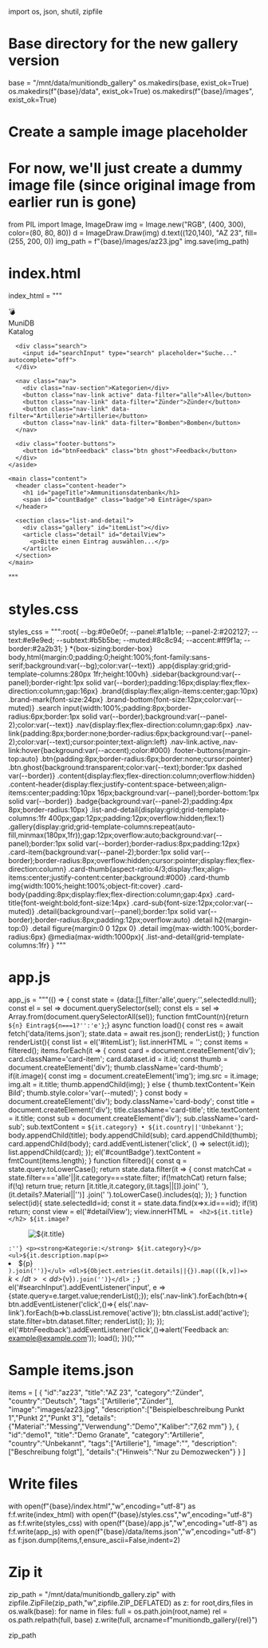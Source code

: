 import os, json, shutil, zipfile

# Base directory for the new gallery version
base = "/mnt/data/munitiondb_gallery"
os.makedirs(base, exist_ok=True)
os.makedirs(f"{base}/data", exist_ok=True)
os.makedirs(f"{base}/images", exist_ok=True)

# Create a sample image placeholder
# For now, we'll just create a dummy image file (since original image from earlier run is gone)
from PIL import Image, ImageDraw
img = Image.new("RGB", (400, 300), color=(80, 80, 80))
d = ImageDraw.Draw(img)
d.text((120,140), "AZ 23", fill=(255, 200, 0))
img_path = f"{base}/images/az23.jpg"
img.save(img_path)

# index.html
index_html = """<!doctype html>
<html lang="de">
<head>
  <meta charset="utf-8">
  <meta name="viewport" content="width=device-width, initial-scale=1">
  <title>Ammunitionsdatenbank</title>
  <link rel="stylesheet" href="styles.css">
</head>
<body>
  <div class="app">
    <aside class="sidebar">
      <div class="brand">
        <div class="brand-mark">💣</div>
        <div class="brand-text">
          <div class="brand-top">MuniDB</div>
          <div class="brand-bottom">Katalog</div>
        </div>
      </div>

      <div class="search">
        <input id="searchInput" type="search" placeholder="Suche..." autocomplete="off">
      </div>

      <nav class="nav">
        <div class="nav-section">Kategorien</div>
        <button class="nav-link active" data-filter="alle">Alle</button>
        <button class="nav-link" data-filter="Zünder">Zünder</button>
        <button class="nav-link" data-filter="Artillerie">Artillerie</button>
        <button class="nav-link" data-filter="Bomben">Bomben</button>
      </nav>

      <div class="footer-buttons">
        <button id="btnFeedback" class="btn ghost">Feedback</button>
      </div>
    </aside>

    <main class="content">
      <header class="content-header">
        <h1 id="pageTitle">Ammunitionsdatenbank</h1>
        <span id="countBadge" class="badge">0 Einträge</span>
      </header>

      <section class="list-and-detail">
        <div class="gallery" id="itemList"></div>
        <article class="detail" id="detailView">
          <p>Bitte einen Eintrag auswählen...</p>
        </article>
      </section>
    </main>
  </div>
  <script src="app.js"></script>
</body>
</html>
"""

# styles.css
styles_css = """:root{
  --bg:#0e0e0f;
  --panel:#1a1b1e;
  --panel-2:#202127;
  --text:#e9e9ed;
  --subtext:#b5b5be;
  --muted:#8c8c94;
  --accent:#ff9f1a;
  --border:#2a2b31;
}
*{box-sizing:border-box}
body,html{margin:0;padding:0;height:100%;font-family:sans-serif;background:var(--bg);color:var(--text)}
.app{display:grid;grid-template-columns:280px 1fr;height:100vh}
.sidebar{background:var(--panel);border-right:1px solid var(--border);padding:16px;display:flex;flex-direction:column;gap:16px}
.brand{display:flex;align-items:center;gap:10px}
.brand-mark{font-size:24px}
.brand-bottom{font-size:12px;color:var(--muted)}
.search input{width:100%;padding:8px;border-radius:6px;border:1px solid var(--border);background:var(--panel-2);color:var(--text)}
.nav{display:flex;flex-direction:column;gap:6px}
.nav-link{padding:8px;border:none;border-radius:6px;background:var(--panel-2);color:var(--text);cursor:pointer;text-align:left}
.nav-link.active,.nav-link:hover{background:var(--accent);color:#000}
.footer-buttons{margin-top:auto}
.btn{padding:8px;border-radius:6px;border:none;cursor:pointer}
.btn.ghost{background:transparent;color:var(--text);border:1px dashed var(--border)}
.content{display:flex;flex-direction:column;overflow:hidden}
.content-header{display:flex;justify-content:space-between;align-items:center;padding:10px 16px;background:var(--panel);border-bottom:1px solid var(--border)}
.badge{background:var(--panel-2);padding:4px 8px;border-radius:10px}
.list-and-detail{display:grid;grid-template-columns:1fr 400px;gap:12px;padding:12px;overflow:hidden;flex:1}
.gallery{display:grid;grid-template-columns:repeat(auto-fill,minmax(180px,1fr));gap:12px;overflow:auto;background:var(--panel);border:1px solid var(--border);border-radius:8px;padding:12px}
.card-item{background:var(--panel-2);border:1px solid var(--border);border-radius:8px;overflow:hidden;cursor:pointer;display:flex;flex-direction:column}
.card-thumb{aspect-ratio:4/3;display:flex;align-items:center;justify-content:center;background:#000}
.card-thumb img{width:100%;height:100%;object-fit:cover}
.card-body{padding:8px;display:flex;flex-direction:column;gap:4px}
.card-title{font-weight:bold;font-size:14px}
.card-sub{font-size:12px;color:var(--muted)}
.detail{background:var(--panel);border:1px solid var(--border);border-radius:8px;padding:12px;overflow:auto}
.detail h2{margin-top:0}
.detail figure{margin:0 0 12px 0}
.detail img{max-width:100%;border-radius:6px}
@media(max-width:1000px){
  .list-and-detail{grid-template-columns:1fr}
}
"""

# app.js
app_js = """(() => {
  const state = {data:[],filter:'alle',query:'',selectedId:null};
  const el = sel => document.querySelector(sel);
  const els = sel => Array.from(document.querySelectorAll(sel));
  function fmtCount(n){return `${n} Eintrag${n===1?'':'e'}`;}
  async function load(){
    const res = await fetch('data/items.json');
    state.data = await res.json();
    renderList();
  }
  function renderList(){
    const list = el('#itemList');
    list.innerHTML = '';
    const items = filtered();
    items.forEach(it => {
      const card = document.createElement('div');
      card.className='card-item';
      card.dataset.id = it.id;
      const thumb = document.createElement('div');
      thumb.className='card-thumb';
      if(it.image){
        const img = document.createElement('img');
        img.src = it.image; img.alt = it.title;
        thumb.appendChild(img);
      } else {
        thumb.textContent='Kein Bild';
        thumb.style.color='var(--muted)';
      }
      const body = document.createElement('div');
      body.className='card-body';
      const title = document.createElement('div');
      title.className='card-title';
      title.textContent = it.title;
      const sub = document.createElement('div');
      sub.className='card-sub';
      sub.textContent = `${it.category} • ${it.country||'Unbekannt'}`;
      body.appendChild(title); body.appendChild(sub);
      card.appendChild(thumb); card.appendChild(body);
      card.addEventListener('click', () => select(it.id));
      list.appendChild(card);
    });
    el('#countBadge').textContent = fmtCount(items.length);
  }
  function filtered(){
    const q = state.query.toLowerCase();
    return state.data.filter(it => {
      const matchCat = state.filter==='alle'||it.category===state.filter;
      if(!matchCat) return false;
      if(!q) return true;
      return [it.title,it.category,(it.tags||[]).join(' '),(it.details?.Material||'')]
        .join(' ').toLowerCase().includes(q);
    });
  }
  function select(id){
    state.selectedId=id;
    const it = state.data.find(x=>x.id===id);
    if(!it) return;
    const view = el('#detailView');
    view.innerHTML = `
      <h2>${it.title}</h2>
      ${it.image?`<figure><img src="${it.image}" alt="${it.title}"></figure>`:''}
      <p><strong>Kategorie:</strong> ${it.category}</p>
      <ul>${it.description.map(p=>`<li>${p}</li>`).join('')}</ul>
      <dl>${Object.entries(it.details||{}).map(([k,v])=>`<dt>${k}</dt><dd>${v}</dd>`).join('')}</dl>
    `;
  }
  el('#searchInput').addEventListener('input', e => {state.query=e.target.value;renderList();});
  els('.nav-link').forEach(btn=>{
    btn.addEventListener('click',()=>{
      els('.nav-link').forEach(b=>b.classList.remove('active'));
      btn.classList.add('active');
      state.filter=btn.dataset.filter;
      renderList();
    });
  });
  el('#btnFeedback').addEventListener('click',()=>alert('Feedback an: example@example.com'));
  load();
})();"""

# Sample items.json
items = [
  {
    "id":"az23",
    "title":"AZ 23",
    "category":"Zünder",
    "country":"Deutsch",
    "tags":["Artillerie","Zünder"],
    "image":"images/az23.jpg",
    "description":["Beispielbeschreibung Punkt 1","Punkt 2","Punkt 3"],
    "details":{"Material":"Messing","Verwendung":"Demo","Kaliber":"7,62 mm"}
  },
  {
    "id":"demo1",
    "title":"Demo Granate",
    "category":"Artillerie",
    "country":"Unbekannt",
    "tags":["Artillerie"],
    "image":"",
    "description":["Beschreibung folgt"],
    "details":{"Hinweis":"Nur zu Demozwecken"}
  }
]

# Write files
with open(f"{base}/index.html","w",encoding="utf-8") as f:f.write(index_html)
with open(f"{base}/styles.css","w",encoding="utf-8") as f:f.write(styles_css)
with open(f"{base}/app.js","w",encoding="utf-8") as f:f.write(app_js)
with open(f"{base}/data/items.json","w",encoding="utf-8") as f:json.dump(items,f,ensure_ascii=False,indent=2)

# Zip it
zip_path = "/mnt/data/munitiondb_gallery.zip"
with zipfile.ZipFile(zip_path,"w",zipfile.ZIP_DEFLATED) as z:
    for root,dirs,files in os.walk(base):
        for name in files:
            full = os.path.join(root,name)
            rel = os.path.relpath(full, base)
            z.write(full, arcname=f"munitiondb_gallery/{rel}")

zip_path
